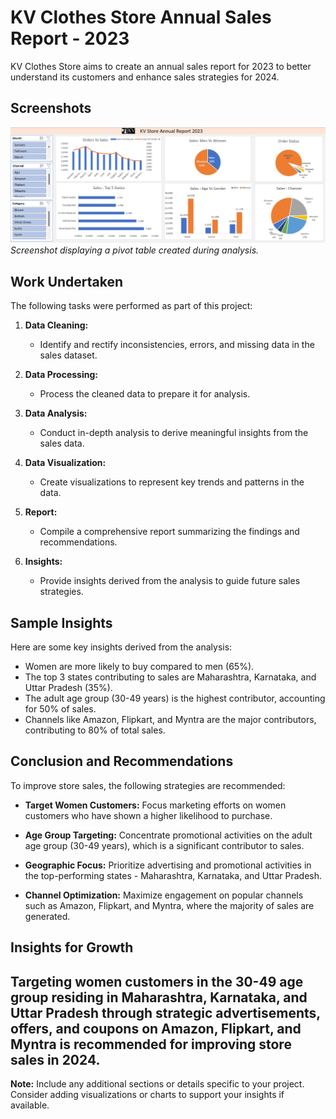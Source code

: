 # KV Clothes Store Annual Sales Report - 2023
KV Clothes Store aims to create an annual sales report for 2023 to better understand its customers and enhance sales strategies for 2024.
## Screenshots
![Formatted Excel](https://github.com/Vanshika3114/KV-Clothes-store/blob/main/KV%20Clothes%20Store%20Excel%20project.png)
*Screenshot displaying a pivot table created during analysis.*
## Work Undertaken
The following tasks were performed as part of this project:

1. **Data Cleaning:**
   - Identify and rectify inconsistencies, errors, and missing data in the sales dataset.

2. **Data Processing:**
   - Process the cleaned data to prepare it for analysis.

3. **Data Analysis:**
   - Conduct in-depth analysis to derive meaningful insights from the sales data.

4. **Data Visualization:**
   - Create visualizations to represent key trends and patterns in the data.

5. **Report:**
   - Compile a comprehensive report summarizing the findings and recommendations.

6. **Insights:**
   - Provide insights derived from the analysis to guide future sales strategies.

## Sample Insights

Here are some key insights derived from the analysis:

- Women are more likely to buy compared to men (65%).
- The top 3 states contributing to sales are Maharashtra, Karnataka, and Uttar Pradesh (35%).
- The adult age group (30-49 years) is the highest contributor, accounting for 50% of sales.
- Channels like Amazon, Flipkart, and Myntra are the major contributors, contributing to 80% of total sales.

## Conclusion and Recommendations

To improve store sales, the following strategies are recommended:

- **Target Women Customers:** Focus marketing efforts on women customers who have shown a higher likelihood to purchase.

- **Age Group Targeting:** Concentrate promotional activities on the adult age group (30-49 years), which is a significant contributor to sales.

- **Geographic Focus:** Prioritize advertising and promotional activities in the top-performing states - Maharashtra, Karnataka, and Uttar Pradesh.

- **Channel Optimization:** Maximize engagement on popular channels such as Amazon, Flipkart, and Myntra, where the majority of sales are generated.

## Insights for Growth

Targeting women customers in the 30-49 age group residing in Maharashtra, Karnataka, and Uttar Pradesh through strategic advertisements, offers, and coupons on Amazon, Flipkart, and Myntra is recommended for improving store sales in 2024.
---

**Note:** Include any additional sections or details specific to your project. Consider adding visualizations or charts to support your insights if available.

